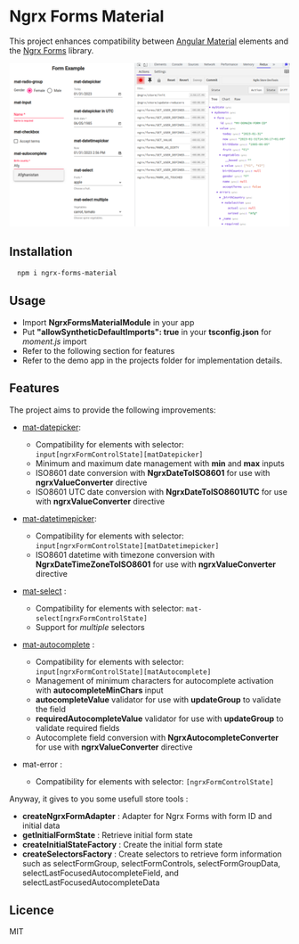 # Ngrx Forms Material

This project enhances compatibility between [Angular Material](https://github.com/angular/components) elements and the [Ngrx Forms](https://github.com/MrWolfZ/ngrx-forms) library.

![demo img](demo.png "Demo")

## Installation

```bash
  npm i ngrx-forms-material
```

## Usage

- Import **NgrxFormsMaterialModule** in your app
- Put **"allowSyntheticDefaultImports": true** in your **tsconfig.json** for *moment.js* import
- Refer to the following section for features
- Refer to the demo app in the projects folder for implementation details.

## Features

The project aims to provide the following improvements:

- [mat-datepicker](https://material.angular.io/components/datepicker/overview):
  - Compatibility for elements with selector: ```input[ngrxFormControlState][matDatepicker]```
  - Minimum and maximum date management with **min** and **max** inputs
  - ISO8601 date conversion with **NgrxDateToISO8601** for use with **ngrxValueConverter** directive
  - ISO8601 UTC date conversion with **NgrxDateToISO8601UTC** for use with **ngrxValueConverter** directive

- [mat-datetimepicker](https://github.com/kuhnroyal/mat-datetimepicker):
  - Compatibility for elements with selector: ```input[ngrxFormControlState][matDatetimepicker]```
  - ISO8601 datetime with timezone conversion with **NgrxDateTimeZoneToISO8601** for use with **ngrxValueConverter** directive

- [mat-select](https://material.angular.io/components/select/overview) :
  - Compatibility for elements with selector: ```mat-select[ngrxFormControlState]```
  - Support for *multiple* selectors

- [mat-autocomplete](https://material.angular.io/components/autocomplete/overview) :
  - Compatibility for elements with selector: ```input[ngrxFormControlState][matAutocomplete]```
  - Management of minimum characters for autocomplete activation with **autocompleteMinChars** input
  - **autocompleteValue** validator for use with **updateGroup** to validate the field
  - **requiredAutocompleteValue** validator for use with **updateGroup** to validate required fields
  - Autocomplete field conversion with **NgrxAutocompleteConverter** for use with **ngrxValueConverter** directive

- mat-error :
  - Compatibility for elements with selector: ```[ngrxFormControlState]```

Anyway, it gives to you some usefull store tools :

- **createNgrxFormAdapter** : Adapter for Ngrx Forms with form ID and initial data
- **getInitialFormState** : Retrieve initial form state
- **createInitialStateFactory** : Create the initial form state
- **createSelectorsFactory** : Create selectors to retrieve form information such as selectFormGroup, selectFormControls, selectFormGroupData, selectLastFocusedAutocompleteField, and selectLastFocusedAutocompleteData

## Licence

MIT
